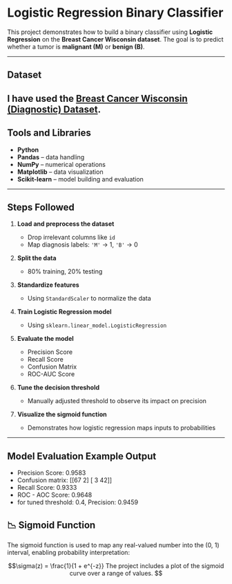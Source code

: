 # Logistic Regression Binary Classifier

This project demonstrates how to build a binary classifier using **Logistic Regression** on the **Breast Cancer Wisconsin dataset**. The goal is to predict whether a tumor is **malignant (M)** or **benign (B)**.

---

## Dataset

I have used the [Breast Cancer Wisconsin (Diagnostic) Dataset](https://archive.ics.uci.edu/ml/datasets/Breast+Cancer+Wisconsin+(Diagnostic)).
---

## Tools and Libraries

- **Python**
- **Pandas** – data handling
- **NumPy** – numerical operations
- **Matplotlib** – data visualization
- **Scikit-learn** – model building and evaluation

---

## Steps Followed

1. **Load and preprocess the dataset**
   - Drop irrelevant columns like `id`
   - Map diagnosis labels: `'M'` → 1, `'B'` → 0

2. **Split the data**
   - 80% training, 20% testing

3. **Standardize features**
   - Using `StandardScaler` to normalize the data

4. **Train Logistic Regression model**
   - Using `sklearn.linear_model.LogisticRegression`

5. **Evaluate the model**
   - Precision Score
   - Recall Score
   - Confusion Matrix
   - ROC-AUC Score

6. **Tune the decision threshold**
   - Manually adjusted threshold to observe its impact on precision

7. **Visualize the sigmoid function**
   - Demonstrates how logistic regression maps inputs to probabilities

---

## Model Evaluation Example Output
- Precision Score: 0.9583 
- Confusion matrix: [[67 2] [ 3 42]]
- Recall Score: 0.9333
- ROC - AOC Score: 0.9648
- for tuned threshold: 0.4, Precision: 0.9459

## 📉 Sigmoid Function

The sigmoid function is used to map any real-valued number into the (0, 1) interval, enabling probability interpretation:

```math
\sigma(z) = \frac{1}{1 + e^{-z}}

The project includes a plot of the sigmoid curve over a range of values.

